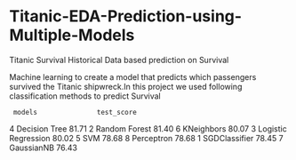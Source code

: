 # Titanic-EDA-Prediction-using-Multiple-Models
Titanic Survival Historical Data based prediction on Survival

Machine learning to create a model that predicts which passengers survived the Titanic shipwreck.In this project we used following classification methods to predict Survival

     models	              test_score
4	  Decision Tree	      81.71
2	  Random Forest	      81.40
6	  KNeighbors	        80.07
3	  Logistic Regression	80.02
5	  SVM	                78.68
8	  Perceptron	        78.68
1	  SGDClassifier	      78.45
7	  GaussianNB	        76.43

